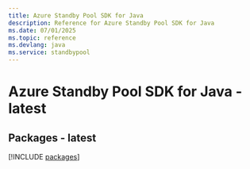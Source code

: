 ```yaml
---
title: Azure Standby Pool SDK for Java
description: Reference for Azure Standby Pool SDK for Java
ms.date: 07/01/2025
ms.topic: reference
ms.devlang: java
ms.service: standbypool
---
```

# Azure Standby Pool SDK for Java - latest
## Packages - latest
[!INCLUDE [packages](standby-pool-index.md)]